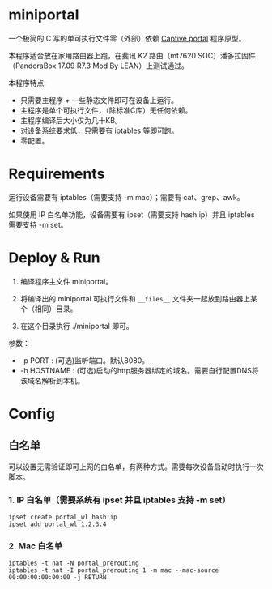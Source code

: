 
# miniportal

一个极简的 C 写的单可执行文件零（外部）依赖 [Captive portal](https://en.wikipedia.org/wiki/Captive_portal) 程序原型。

本程序适合放在家用路由器上跑，在斐讯 K2 路由（mt7620 SOC）潘多拉固件（PandoraBox 17.09 R7.3 Mod By LEAN）上测试通过。

本程序特点:

* 只需要主程序 + 一些静态文件即可在设备上运行。
* 主程序是单个可执行文件，（除标准C库）无任何依赖。
* 主程序编译后大小仅为几十KB。
* 对设备系统要求低，只需要有 iptables 等即可跑。
* 零配置。

# Requirements

运行设备需要有 iptables（需要支持 -m mac）；需要有 cat、grep、awk。

如果使用 IP 白名单功能，设备需要有 ipset（需要支持 hash:ip）并且 iptables 需要支持 -m set。

# Deploy & Run

1. 编译程序主文件 miniportal。

2. 将编译出的 miniportal 可执行文件和 ````__files__```` 文件夹一起放到路由器上某个（相同）目录。

3. 在这个目录执行 ./miniportal 即可。

参数：

* -p PORT : (可选)监听端口。默认8080。
* -h HOSTNAME : (可选)启动的http服务器绑定的域名。需要自行配置DNS将该域名解析到本机。

# Config

## 白名单

可以设置无需验证即可上网的白名单，有两种方式。需要每次设备启动时执行一次脚本。

### 1. IP 白名单（需要系统有 ipset 并且 iptables 支持 -m set）

```
ipset create portal_wl hash:ip
ipset add portal_wl 1.2.3.4
```

### 2. Mac 白名单

```
iptables -t nat -N portal_prerouting
iptables -t nat -I portal_prerouting 1 -m mac --mac-source 00:00:00:00:00:00 -j RETURN
```
